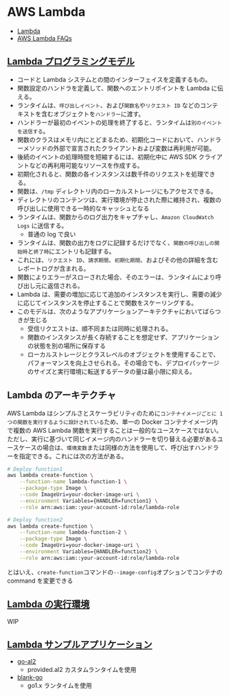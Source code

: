 # AWS Lambda

- [Lambda](https://aws.amazon.com/jp/pm/lambda/)
- [AWS Lambda FAQs](https://aws.amazon.com/lambda/faqs/)

## [Lambda プログラミングモデル](https://docs.aws.amazon.com/ja_jp/lambda/latest/dg/foundation-progmodel.html)

- コードと Lambda システムとの間のインターフェイスを定義するもの。
- 関数設定のハンドラを定義して、関数へのエントリポイントを Lambda に伝える。
- ランタイムは、`呼び出しイベント`、および`関数名`や`リクエスト ID` などのコンテキストを含むオブジェクトを`ハンドラー`に渡す。
- ハンドラーが最初のイベントの処理を終了すると、ランタイムは`別のイベントを送信する`。
- 関数のクラスはメモリ内にとどまるため、初期化コードにおいて、ハンドラーメソッドの外部で宣言されたクライアントおよび変数は再利用が可能。
- 後続のイベントの処理時間を短縮するには、初期化中に AWS SDK クライアントなどの再利用可能なリソースを作成する。
- 初期化されると、関数の各インスタンスは数千件のリクエストを処理できる。
- 関数は、`/tmp` ディレクトリ内のローカルストレージにもアクセスできる。
- ディレクトリのコンテンツは、実行環境が停止された際に維持され、複数の呼び出しに使用できる一時的なキャッシュとなる
- ランタイムは、関数からのログ出力をキャプチャし、`Amazon CloudWatch Logs` に送信する。
  - 普通の log で良い
- ランタイムは、関数の出力をログに記録するだけでなく、`関数の呼び出しの開始時`と`終了時`にエントリも記録する。
- これには、`リクエスト ID`、`請求期間`、`初期化期間`、およびその他の詳細を含むレポートログが含まれる。
- 関数によりエラーがスローされた場合、そのエラーは、ランタイムにより呼び出し元に返信される。
- Lambda は、需要の増加に応じて追加のインスタンスを実行し、需要の減少に応じてインスタンスを停止することで関数をスケーリングする。
- このモデルは、次のようなアプリケーションアーキテクチャにおいてばらつきが生じる
  - 受信リクエストは、順不同または同時に処理される。
  - 関数のインスタンスが長く存続することを想定せず、アプリケーションの状態を別の場所に保存する
  - ローカルストレージとクラスレベルのオブジェクトを使用することで、パフォーマンスを向上させられる。その場合でも、デプロイパッケージのサイズと実行環境に転送するデータの量は最小限に抑える。

## Lambda のアーキテクチャ

AWS Lambda はシンプルさとスケーラビリティのために`コンテナイメージごとに 1 つの関数を実行するように設計されている`ため、単一の Docker コンテナイメージ内で複数の AWS Lambda 関数を実行することは一般的なユースケースではない。ただし、実行に基づいて同じイメージ内のハンドラーを切り替える必要があるユースケースの場合は、`環境変数`または同様の方法を使用して、呼び出すハンドラーを指定できる。これには次の方法がある。

```sh
# Deploy function1
aws lambda create-function \
    --function-name lambda-function-1 \
    --package-type Image \
    --code ImageUri=your-docker-image-uri \
    --environment Variables={HANDLER=function1} \
    --role arn:aws:iam::your-account-id:role/lambda-role

# Deploy function2
aws lambda create-function \
    --function-name lambda-function-2 \
    --package-type Image \
    --code ImageUri=your-docker-image-uri \
    --environment Variables={HANDLER=function2} \
    --role arn:aws:iam::your-account-id:role/lambda-role
```

とはいえ、`create-function`コマンドの`--image-config`オプションでコンテナの command を変更できる

## [Lambda の実行環境](https://docs.aws.amazon.com/lambda/latest/dg/lambda-runtime-environment.html)

WIP

## [Lambda サンプルアプリケーション](https://docs.aws.amazon.com/ja_jp/lambda/latest/dg/lambda-samples.html)

- [go-al2](https://github.com/aws-samples/sessions-with-aws-sam/tree/master/go-al2)
  - provided.al2 カスタムランタイムを使用
- [blank-go](https://github.com/awsdocs/aws-lambda-developer-guide/tree/main/sample-apps/blank-go)
  - go1.x ランタイムを使用
